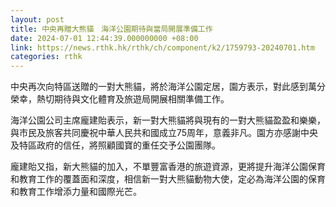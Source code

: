 ```yaml
---
layout: post
title: 中央再贈大熊貓　海洋公園期待與當局開展準備工作
date: 2024-07-01 12:44:39.000000000 +08:00
link: https://news.rthk.hk/rthk/ch/component/k2/1759793-20240701.htm
categories: rthk
---
```


中央再次向特區送贈的一對大熊貓，將於海洋公園定居，園方表示，對此感到萬分榮幸，熱切期待與文化體育及旅遊局開展相關準備工作。

海洋公園公司主席龐建貽表示，新一對大熊貓將與現有的一對大熊貓盈盈和樂樂，與市民及旅客共同慶祝中華人民共和國成立75周年，意義非凡。園方亦感謝中央及特區政府的信任，將照顧國寶的重任交予公園團隊。

龐建貽又指，新大熊貓的加入，不單豐富香港的旅遊資源，更將提升海洋公園保育和教育工作的覆蓋面和深度，相信新一對大熊貓動物大使，定必為海洋公園的保育和教育工作增添力量和國際光芒。
